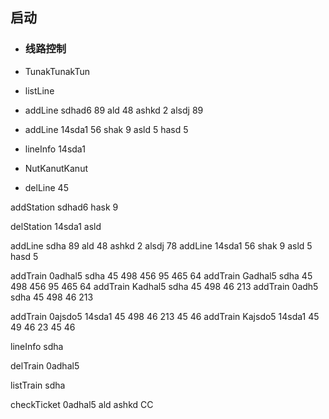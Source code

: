 ## 启动

- ### 线路控制

- TunakTunakTun

- listLine

- addLine sdhad6 89 ald 48 ashkd 2 alsdj 89

- addLine 14sda1 56 shak 9 asld 5 hasd 5

- lineInfo 14sda1

- NutKanutKanut

- delLine 45

addStation sdhad6 hask 9

delStation 14sda1 asld


addLine sdha 89 ald 48 ashkd 2 alsdj 78
addLine 14sda1 56 shak 9 asld 5 hasd 5


addTrain 0adhal5 sdha 45 498 456 95 465 64
addTrain Gadhal5 sdha 45 498 456 95 465 64
addTrain Kadhal5 sdha 45 498 46 213
addTrain 0adh5 sdha 45 498 46 213

addTrain 0ajsdo5 14sda1 45 498 46 213 45 46
addTrain Kajsdo5 14sda1 45 49 46 23 45 46

lineInfo sdha

delTrain 0adhal5

listTrain sdha

checkTicket 0adhal5 ald ashkd CC